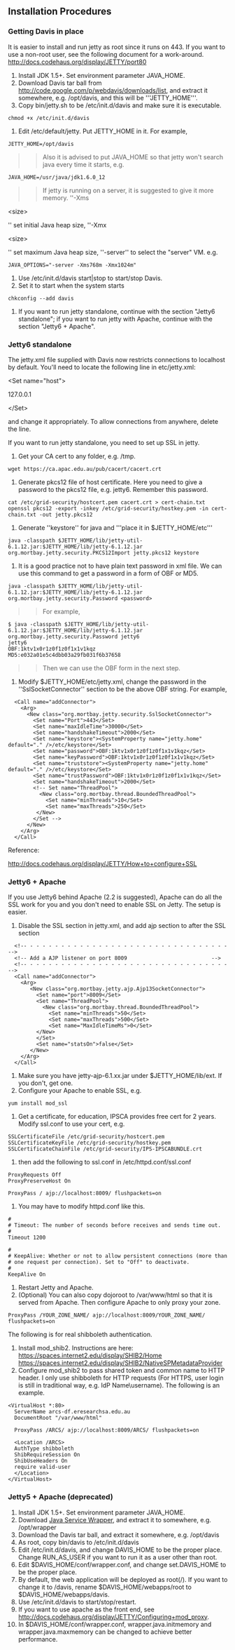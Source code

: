 ## Installation Procedures ##

### Getting Davis in place ###

It is easier to install and run jetty as root since it runs on 443. If you want to use a non-root user, see the following document for a work-around.
http://docs.codehaus.org/display/JETTY/port80

  1. Install JDK 1.5+. Set environment parameter JAVA\_HOME.
  1. Download Davis tar ball from http://code.google.com/p/webdavis/downloads/list, and extract it somewhere, e.g. /opt/davis, and this will be '''JETTY\_HOME'''.
  1. Copy bin/jetty.sh to be /etc/init.d/davis and make sure it is executable.
```
chmod +x /etc/init.d/davis
```
  1. Edit /etc/default/jetty. Put JETTY\_HOME in it. For example,
```
JETTY_HOME=/opt/davis
```
> > Also it is advised to put JAVA\_HOME so that jetty won't search java every time it starts, e.g.
```
JAVA_HOME=/usr/java/jdk1.6.0_12
```
> > If jetty is running on a server, it is suggested to give it more memory. ''-Xms

&lt;size&gt;

'' set initial Java heap size, ''-Xmx

&lt;size&gt;

'' set maximum Java heap size, ''-server'' to select the "server" VM. e.g.
```
JAVA_OPTIONS="-server -Xms768m -Xmx1024m"
```
  1. Use /etc/init.d/davis start|stop to start/stop Davis.
  1. Set it to start when the system starts
```
chkconfig --add davis
```
  1. If you want to run jetty standalone, continue with the section "Jetty6 standalone"; if you want to run jetty with Apache, continue with the section "Jetty6 + Apache".

### Jetty6 standalone ###
The jetty.xml file supplied with Davis now restricts connections to localhost by default. You'll need to locate the following line in etc/jetty.xml:


> 

&lt;Set name="host"&gt;

127.0.0.1

&lt;/Set&gt;



and change it appropriately. To allow connections from anywhere, delete the line.

If you want to run jetty standalone, you need to set up SSL in jetty.

  1. Get your CA cert to any folder, e.g. /tmp.
```
wget https://ca.apac.edu.au/pub/cacert/cacert.crt
```
  1. Generate pkcs12 file of host certificate. Here you need to give a password to the pkcs12 file, e.g. jetty6. Remember this password.
```
cat /etc/grid-security/hostcert.pem cacert.crt > cert-chain.txt
openssl pkcs12 -export -inkey /etc/grid-security/hostkey.pem -in cert-chain.txt -out jetty.pkcs12
```
  1. Generate ''keystore'' for java and '''place it in $JETTY\_HOME/etc'''
```
java -classpath $JETTY_HOME/lib/jetty-util-6.1.12.jar:$JETTY_HOME/lib/jetty-6.1.12.jar org.mortbay.jetty.security.PKCS12Import jetty.pkcs12 keystore
```
  1. It is a good practice not to have plain text password in xml file. We can use this command to get a password in a form of OBF or MD5.
```
java -classpath $JETTY_HOME/lib/jetty-util-6.1.12.jar:$JETTY_HOME/lib/jetty-6.1.12.jar org.mortbay.jetty.security.Password <password>
```
> > For example,
```
$ java -classpath $JETTY_HOME/lib/jetty-util-6.1.12.jar:$JETTY_HOME/lib/jetty-6.1.12.jar org.mortbay.jetty.security.Password jetty6
jetty6
OBF:1ktv1x0r1z0f1z0f1x1v1kqz
MD5:e032a01e5c4dbb03a29fb031f6b37658
```
> > Then we can use the OBF form in the next step.
  1. Modify $JETTY\_HOME/etc/jetty.xml, change the password in the ''SslSocketConnector'' section to be the above OBF string. For example,
```
  <Call name="addConnector">
    <Arg>
      <New class="org.mortbay.jetty.security.SslSocketConnector">
        <Set name="Port">443</Set>
        <Set name="maxIdleTime">30000</Set>
        <Set name="handshakeTimeout">2000</Set>
        <Set name="keystore"><SystemProperty name="jetty.home" default="." />/etc/keystore</Set>
        <Set name="password">OBF:1ktv1x0r1z0f1z0f1x1v1kqz</Set>
        <Set name="keyPassword">OBF:1ktv1x0r1z0f1z0f1x1v1kqz</Set>
        <Set name="truststore"><SystemProperty name="jetty.home" default="." />/etc/keystore</Set>
        <Set name="trustPassword">OBF:1ktv1x0r1z0f1z0f1x1v1kqz</Set>
        <Set name="handshakeTimeout">2000</Set>
        <!-- Set name="ThreadPool">
          <New class="org.mortbay.thread.BoundedThreadPool">
            <Set name="minThreads">10</Set>
            <Set name="maxThreads">250</Set>
         </New>
        </Set -->
      </New>
    </Arg>
  </Call>
```
Reference:

http://docs.codehaus.org/display/JETTY/How+to+configure+SSL

### Jetty6 + Apache ###

If you use Jetty6 behind Apache (2.2 is suggested), Apache can do all the SSL work for you and you don't need to enable SSL on Jetty. The setup is easier.

  1. Disable the SSL section in jetty.xml, and add ajp section to after the SSL section
```
  <!-- - - - - - - - - - - - - - - - - - - - - - - - - - - - - - - - - -->
  <!-- Add a AJP listener on port 8009                           -->
  <!-- - - - - - - - - - - - - - - - - - - - - - - - - - - - - - - - - -->
  <Call name="addConnector">
    <Arg>
       <New class="org.mortbay.jetty.ajp.Ajp13SocketConnector">
         <Set name="port">8009</Set>
         <Set name="ThreadPool">
           <New class="org.mortbay.thread.BoundedThreadPool">
             <Set name="minThreads">50</Set>
             <Set name="maxThreads">500</Set>
             <Set name="MaxIdleTimeMs">0</Set>
         </New>
         </Set>
         <Set name="statsOn">false</Set>
       </New>
    </Arg>
  </Call>
```
  1. Make sure you have jetty-ajp-6.1.xx.jar under $JETTY\_HOME/lib/ext. If you don't, get one.
  1. Configure your Apache to enable SSL, e.g.
```
yum install mod_ssl
```
  1. Get a certificate, for education, IPSCA provides free cert for 2 years. Modify ssl.conf to use your cert, e.g.
```
SSLCertificateFile /etc/grid-security/hostcert.pem
SSLCertificateKeyFile /etc/grid-security/hostkey.pem
SSLCertificateChainFile /etc/grid-security/IPS-IPSCABUNDLE.crt
```
  1. then add the following to ssl.conf in /etc/httpd.conf/ssl.conf
```
ProxyRequests Off
ProxyPreserveHost On

ProxyPass / ajp://localhost:8009/ flushpackets=on
```
  1. You may have to modify httpd.conf like this.
```
#
# Timeout: The number of seconds before receives and sends time out.
#
Timeout 1200

# 
# KeepAlive: Whether or not to allow persistent connections (more than
# one request per connection). Set to "Off" to deactivate.
#
KeepAlive On
```
  1. Restart Jetty and Apache.
  1. (Optional) You can also copy dojoroot to /var/www/html so that it is served from Apache. Then configure Apache to only proxy your zone.
```
ProxyPass /YOUR_ZONE_NAME/ ajp://localhost:8009/YOUR_ZONE_NAME/ flushpackets=on
```

The following is for real shibboleth authentication.
  1. Install mod\_shib2. Instructions are here: https://spaces.internet2.edu/display/SHIB2/Home   https://spaces.internet2.edu/display/SHIB2/NativeSPMetadataProvider
  1. Configure mod\_shib2 to pass shared token and common name to HTTP header. I only use shibboleth for HTTP requests (For HTTPS, user login is still in traditional way, e.g. IdP Name\username). The following is an example.
```
<VirtualHost *:80>
  ServerName arcs-df.eresearchsa.edu.au
  DocumentRoot "/var/www/html"

  ProxyPass /ARCS/ ajp://localhost:8009/ARCS/ flushpackets=on

  <Location /ARCS>
  AuthType shibboleth
  ShibRequireSession On
  ShibUseHeaders On
  require valid-user
  </Location>
</VirtualHost>
```


### Jetty5 + Apache (deprecated) ###
  1. Install JDK 1.5+. Set environment parameter JAVA\_HOME.
  1. Download [Java Service Wrapper](http://wrapper.tanukisoftware.org/doc/english/download.jsp), and extract it to somewhere, e.g. /opt/wrapper
  1. Download the Davis tar ball, and extract it somewhere, e.g. /opt/davis
  1. As root, copy bin/davis to /etc/init.d/davis
  1. Edit /etc/init.d/davis, and change DAVIS\_HOME to be the proper place. Change RUN\_AS\_USER if you want to run it as a user other than root.
  1. Edit $DAVIS\_HOME/conf/wrapper.conf, and change set.DAVIS\_HOME to be the proper place.
  1. By default, the web application will be deployed as root(/). If you want to change it to /davis, rename $DAVIS\_HOME/webapps/root to $DAVIS\_HOME/webapps/davis.
  1. Use /etc/init.d/davis to start/stop/restart.
  1. If you want to use apache as the front end, see http://docs.codehaus.org/display/JETTY/Configuring+mod_proxy.
  1. In $DAVIS\_HOME/conf/wrapper.conf, wrapper.java.initmemory and wrapper.java.maxmemory can be changed to achieve better performance.